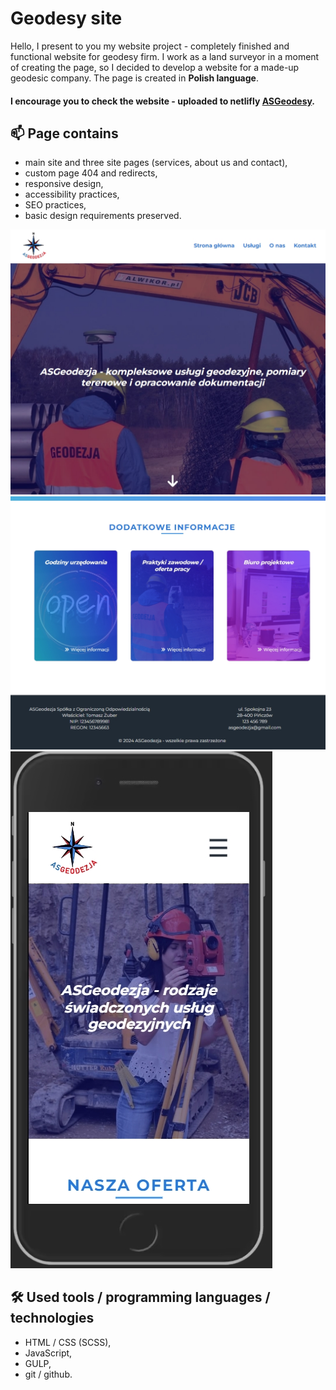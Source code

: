 # Geodesy site

Hello, I present to you my website project - completely finished and functional website for geodesy firm. 
I work as a land surveyor in a moment of creating the page, so I decided to develop a website for a made-up geodesic company.
The page is created in **Polish language**.

#### I encourage you to check the website - uploaded to netlifly [ASGeodesy](https://asgeodesy.netlify.app/).

## 📫 Page contains

- main site and three site pages (services, about us and contact),
- custom page 404 and redirects,
- responsive design,
- accessibility practices,
- SEO practices,
- basic design requirements preserved.

<img src='./src/assets/readme/mainSite1.jpg'>
<img src='./src/assets/readme/mainSite2.jpg'>
<img src='./src/assets/readme/usage.jpg'>

## 🛠 Used tools / programming languages / technologies

- HTML / CSS (SCSS),
- JavaScript,
- GULP,
- git / github.

